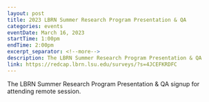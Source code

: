 ```yaml
---
layout: post
title: 2023 LBRN Summer Research Program Presentation & QA
categories: events
eventDate: March 16, 2023
startTime: 1:00pm
endTime: 2:00pm
excerpt_separator: <!--more-->
description: The LBRN Summer Research Program Presentation & QA
link: https://redcap.lbrn.lsu.edu/surveys/?s=4JCEFKRDFC
---
```

The LBRN Summer Research Program Presentation & QA signup for attending remote session.
